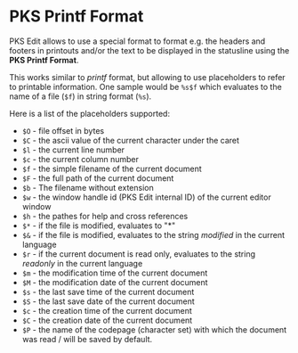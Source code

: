 
# PKS Printf Format

PKS Edit allows to use a special format to format e.g. the headers and footers in printouts and/or the text to be displayed in the 
statusline using the **PKS Printf Format**.

This works similar to *printf* format, but allowing to use placeholders to refer to printable information. 
One sample would be `%s$f` which evaluates to the name of a file (`$f`) in string format (`%s`).

Here is a list of the placeholders supported:

- `$O` - file offset in bytes
- `$C` - the ascii value of the current character under the caret
- `$l` - the current line number
- `$c` - the current column number
- `$f` - the simple filename of the current document
- `$F` - the full path of the current document
- `$b` - The filename without extension
- `$w` - the window handle id (PKS Edit internal ID) of the current editor window
- `$h` - the pathes for help and cross references
- `$*` - if the file is modified, evaluates to "*"
- `$&` - if the file is modified, evaluates to the string _modified_ in the current language
- `$r` - if the current document is read only, evaluates to the string _readonly_ in the current language
- `$m` - the modification time of the current document
- `$M` - the modification date of the current document
- `$s` - the last save time of the current document
- `$S` - the last save date of the current document
- `$c` - the creation time of the current document
- `$C` - the creation date of the current document
- `$P` - the name of the codepage (character set) with which the document was read / will be saved by default.


